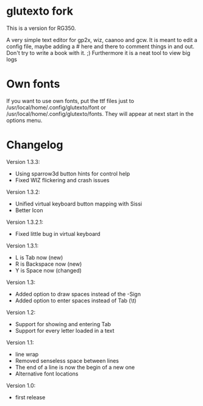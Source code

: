 glutexto fork
============

This is a version for RG350.

A very simple text editor for gp2x, wiz, caanoo and gcw. It is meant to edit a
config file, maybe adding a # here and there to comment things in and out. Don't
try to write a book with it. ;)
Furthermore it is a neat tool to view big logs

Own fonts
=========
If you want to use own fonts, put the ttf files just to
/usr/local/home/.config/glutexto/font or /usr/local/home/.config/glutexto/fonts.
They will appear at next start in the options menu.

Changelog
=========

Version 1.3.3:
* Using sparrow3d button hints for control help
* Fixed WIZ flickering and crash issues

Version 1.3.2:
* Unified virtual keyboard button mapping with Sissi
* Better Icon

Version 1.3.2.1:
* Fixed little bug in virtual keyboard

Version 1.3.1:
* L is Tab now (new)
* R is Backspace now (new)
* Y is Space now (changed)

Version 1.3:
* Added option to draw spaces instead of the <Tab>-Sign
* Added option to enter spaces instead of Tab (\t)

Version 1.2:
* Support for showing and entering Tab
* Support for every letter loaded in a text

Version 1.1:
* line wrap
* Removed senseless space between lines
* The end of a line is now the begin of a new one
* Alternative font locations

Version 1.0:
* first release
